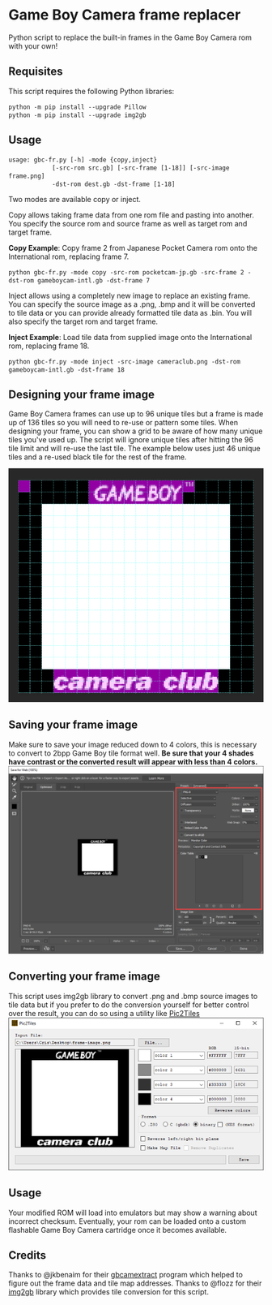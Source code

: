# Game Boy Camera frame replacer

Python script to replace the built-in frames in the Game Boy Camera rom with your own!

## Requisites
This script requires the following Python libraries:
```
python -m pip install --upgrade Pillow
python -m pip install --upgrade img2gb
```
## Usage
```
usage: gbc-fr.py [-h] -mode {copy,inject}
			[-src-rom src.gb] [-src-frame [1-18]] [-src-image frame.png]
			-dst-rom dest.gb -dst-frame [1-18]
```

Two modes are available copy or inject.

Copy allows taking frame data from one rom file and pasting into another. You specify the source rom and source frame as well as target rom and target frame.

**Copy Example**: Copy frame 2 from Japanese Pocket Camera rom onto the International rom, replacing frame 7.
```
python gbc-fr.py -mode copy -src-rom pocketcam-jp.gb -src-frame 2 -dst-rom gameboycam-intl.gb -dst-frame 7
```

Inject allows using a completely new image to replace an existing frame. You can specify the source image as a .png, .bmp and it will be converted to tile data or you can provide already formatted tile data as .bin. You will also specify the target rom and target frame.

**Inject Example**: Load tile data from supplied image onto the International rom, replacing frame 18.
```
python gbc-fr.py -mode inject -src-image cameraclub.png -dst-rom gameboycam-intl.gb -dst-frame 18
```

## Designing your frame image
Game Boy Camera frames can use up to 96 unique tiles but a frame is made up of 136 tiles so you will need to re-use or pattern some tiles. When designing your frame, you can show a grid to be aware of how many unique tiles you've used up. The script will ignore unique tiles after hitting the 96 tile limit and will re-use the last tile. The example below uses just 46 unique tiles and a re-used black tile for the rest of the frame.

![Designing with grid](docs/frame-unique-tiles.png)

## Saving your frame image
Make sure to save your image reduced down to 4 colors, this is necessary to convert to 2bpp Game Boy tile format well. **Be sure that your 4 shades have contrast or the converted result will appear with less than 4 colors.**
![Reduced color png](docs/reduced-colors.png)

## Converting your frame image
This script uses img2gb library to convert .png and .bmp source images to tile data but if you prefer to do the conversion yourself for better control over the result, you can do so using a utility like [Pic2Tiles](http://www.budmelvin.com/dev/index.html)
![Pic2Tiles](docs/pic2tiles.png)

## Usage
Your modified ROM will load into emulators but may show a warning about incorrect checksum. Eventually, your rom can be loaded onto a custom flashable Game Boy Camera cartridge once it becomes available.

## Credits
Thanks to @jkbenaim for their [gbcamextract](https://github.com/jkbenaim/gbcamextract) program which helped to figure out the frame data and tile map addresses.
Thanks to @flozz for their [img2gb](https://github.com/flozz/img2gb) library which provides tile conversion for this script.